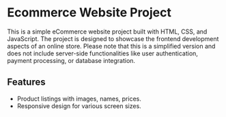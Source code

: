 # Ecommerce Website Project

This is a simple eCommerce website project built with HTML, CSS, and JavaScript. The project is designed to showcase the frontend development aspects of an online store. Please note that this is a simplified version and does not include server-side functionalities like user authentication, payment processing, or database integration.

## Features

- Product listings with images, names, prices.
- Responsive design for various screen sizes.




